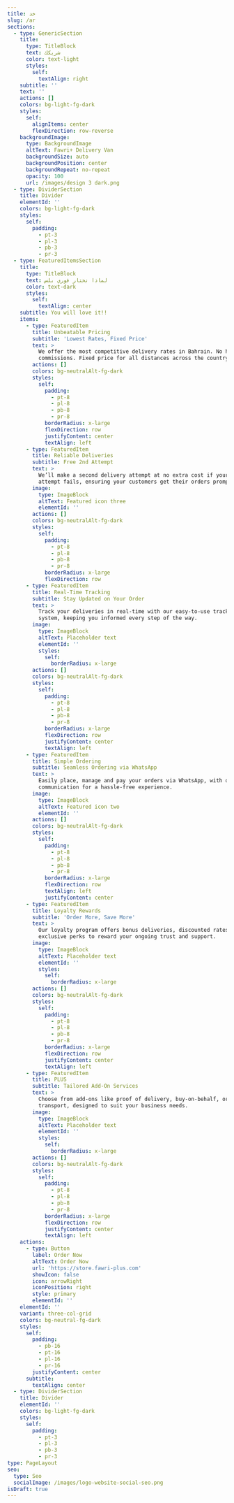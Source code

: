 ```yaml
---
title: خد
slug: /ar
sections:
  - type: GenericSection
    title:
      type: TitleBlock
      text: شريكك
      color: text-light
      styles:
        self:
          textAlign: right
    subtitle: ''
    text: ''
    actions: []
    colors: bg-light-fg-dark
    styles:
      self:
        alignItems: center
        flexDirection: row-reverse
    backgroundImage:
      type: BackgroundImage
      altText: Fawri+ Delivery Van
      backgroundSize: auto
      backgroundPosition: center
      backgroundRepeat: no-repeat
      opacity: 100
      url: /images/design 3 dark.png
  - type: DividerSection
    title: Divider
    elementId: ''
    colors: bg-light-fg-dark
    styles:
      self:
        padding:
          - pt-3
          - pl-3
          - pb-3
          - pr-3
  - type: FeaturedItemsSection
    title:
      type: TitleBlock
      text: لماذا نختار فوري بلس
      color: text-dark
      styles:
        self:
          textAlign: center
    subtitle: You will love it!!
    items:
      - type: FeaturedItem
        title: Unbeatable Pricing
        subtitle: 'Lowest Rates, Fixed Price'
        text: >
          We offer the most competitive delivery rates in Bahrain. No hidden
          commissions. Fixed price for all distances across the country.
        actions: []
        colors: bg-neutralAlt-fg-dark
        styles:
          self:
            padding:
              - pt-8
              - pl-8
              - pb-8
              - pr-8
            borderRadius: x-large
            flexDirection: row
            justifyContent: center
            textAlign: left
      - type: FeaturedItem
        title: Reliable Deliveries
        subtitle: Free 2nd Attempt
        text: >
          We’ll make a second delivery attempt at no extra cost if your first
          attempt fails, ensuring your customers get their orders promptly.
        image:
          type: ImageBlock
          altText: Featured icon three
          elementId: ''
        actions: []
        colors: bg-neutralAlt-fg-dark
        styles:
          self:
            padding:
              - pt-8
              - pl-8
              - pb-8
              - pr-8
            borderRadius: x-large
            flexDirection: row
      - type: FeaturedItem
        title: Real-Time Tracking
        subtitle: Stay Updated on Your Order
        text: >
          Track your deliveries in real-time with our easy-to-use tracking
          system, keeping you informed every step of the way.
        image:
          type: ImageBlock
          altText: Placeholder text
          elementId: ''
          styles:
            self:
              borderRadius: x-large
        actions: []
        colors: bg-neutralAlt-fg-dark
        styles:
          self:
            padding:
              - pt-8
              - pl-8
              - pb-8
              - pr-8
            borderRadius: x-large
            flexDirection: row
            justifyContent: center
            textAlign: left
      - type: FeaturedItem
        title: Simple Ordering
        subtitle: Seamless Ordering via WhatsApp
        text: >
          Easily place, manage and pay your orders via WhatsApp, with quick
          communication for a hassle-free experience.
        image:
          type: ImageBlock
          altText: Featured icon two
          elementId: ''
        actions: []
        colors: bg-neutralAlt-fg-dark
        styles:
          self:
            padding:
              - pt-8
              - pl-8
              - pb-8
              - pr-8
            borderRadius: x-large
            flexDirection: row
            textAlign: left
            justifyContent: center
      - type: FeaturedItem
        title: Loyalty Rewards
        subtitle: 'Order More, Save More'
        text: >
          Our loyalty program offers bonus deliveries, discounted rates, and
          exclusive perks to reward your ongoing trust and support.
        image:
          type: ImageBlock
          altText: Placeholder text
          elementId: ''
          styles:
            self:
              borderRadius: x-large
        actions: []
        colors: bg-neutralAlt-fg-dark
        styles:
          self:
            padding:
              - pt-8
              - pl-8
              - pb-8
              - pr-8
            borderRadius: x-large
            flexDirection: row
            justifyContent: center
            textAlign: left
      - type: FeaturedItem
        title: PLUS
        subtitle: Tailored Add-On Services
        text: >
          Choose from add-ons like proof of delivery, buy-on-behalf, or chilled
          transport, designed to suit your business needs.
        image:
          type: ImageBlock
          altText: Placeholder text
          elementId: ''
          styles:
            self:
              borderRadius: x-large
        actions: []
        colors: bg-neutralAlt-fg-dark
        styles:
          self:
            padding:
              - pt-8
              - pl-8
              - pb-8
              - pr-8
            borderRadius: x-large
            flexDirection: row
            justifyContent: center
            textAlign: left
    actions:
      - type: Button
        label: Order Now
        altText: Order Now
        url: 'https://store.fawri-plus.com'
        showIcon: false
        icon: arrowRight
        iconPosition: right
        style: primary
        elementId: ''
    elementId: ''
    variant: three-col-grid
    colors: bg-neutral-fg-dark
    styles:
      self:
        padding:
          - pb-16
          - pt-16
          - pl-16
          - pr-16
        justifyContent: center
      subtitle:
        textAlign: center
  - type: DividerSection
    title: Divider
    elementId: ''
    colors: bg-light-fg-dark
    styles:
      self:
        padding:
          - pt-3
          - pl-3
          - pb-3
          - pr-3
type: PageLayout
seo:
  type: Seo
  socialImage: /images/logo-website-social-seo.png
isDraft: true
---
```

